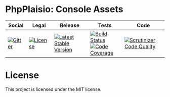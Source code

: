 # PhpPlaisio: Console Assets

<table>
<thead>
<tr>
<th>Social</th>
<th>Legal</th>
<th>Release</th>
<th>Tests</th>
<th>Code</th>
</tr>
</thead>
<tbody>
<tr>
<td>
<a href="https://gitter.im/PhpPlaisio/PhpPlaisio"><img src="https://badges.gitter.im/PhpPlaisio/PhpPlaisio.svg" alt="Gitter"/></a>
</td>
<td>
<a href="https://packagist.org/packages/plaisio/console-assets"><img src="https://poser.pugx.org/plaisio/console/license" alt="License"/></a>
</td>
<td>
<a href="https://packagist.org/packages/plaisio/console-assets"><img src="https://poser.pugx.org/plaisio/console/v/stable" alt="Latest Stable Version"/></a><br/>
</td>
<td>
<a href="https://github.com/PhpPlaisio/console-assets/actions/workflows/unit.yml"><img src="https://github.com/PhpPlaisio/console-assets/actions/workflows/unit.yml/badge.svg" alt="Build Status"/></a><br/>
<a href="https://codecov.io/gh/PhpPlaisio/console-assets"><img src="https://codecov.io/gh/PhpPlaisio/console-assets/branch/master/graph/badge.svg" alt="Code Coverage"/></a>
</td>
<td>
<a href="https://scrutinizer-ci.com/g/PhpPlaisio/console-asssets/?branch=master"><img src="https://scrutinizer-ci.com/g/PhpPlaisio/console-assets/badges/quality-score.png?b=master" alt="Scrutinizer Code Quality"/></a>
</td>
</tr>
</tbody>
</table>

#  License

This project is licensed under the MIT license.
